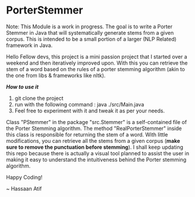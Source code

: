 # PorterStemmer

Note: This Module is a work in progress. The goal is to write a Porter Stemmer in Java that will systematically generate stems from a given corpus. This is intended to be a small portion of a larger (NLP Related) framework in Java. 


Hello Fellow devs, this project is a mini passion project that I started over a weekend and then iteratively improved upon. With this you can retrieve the stem of a word based on the rules of a porter stemming algorithm (akin to the one from libs & frameworks like nltk). 

***How to use it***
1. git clone the project
2. run with the following command   :
     java ./src/Main.java
3. Feel free to experiment with it and tweak it as per your needs.

Class "PStemmer" in the package "src.Stemmer" is a self-contained file of the Porter Stemming algorithm. The method "RealPorterStemmer" inside this class is responsible for returning the stem of a word. 
With little modifications, you can retrieve all the stems from a given corpus (**make sure to remove the punctuation before stemming**). 
I shall keep updating this repo because there is actually a visual tool planned to assist the user in making it easy to understand the intuitiveness behind the Porter stemming algorithm.

Happy Coding! 

~ Hassaan Atif
